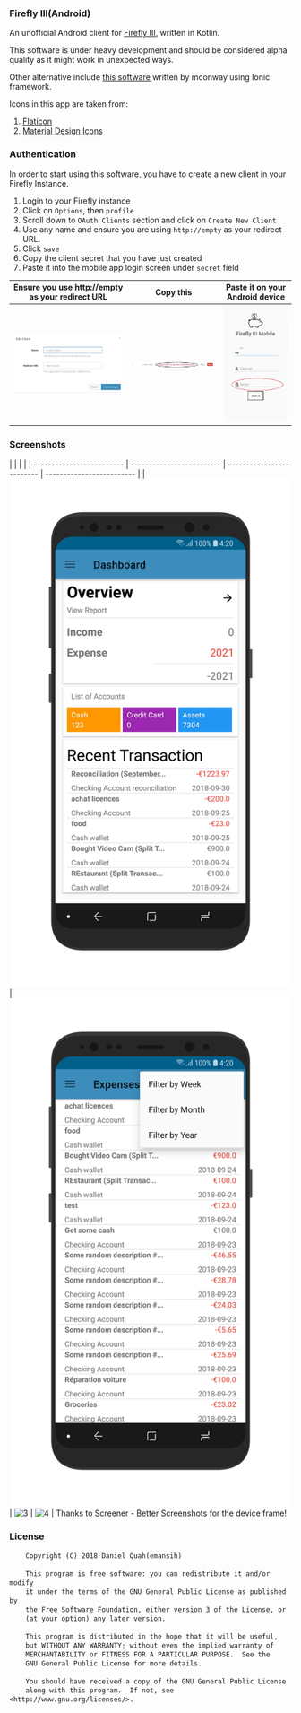 ### Firefly III(Android)

An unofficial Android client for [Firefly III](https://github.com/firefly-iii/firefly-iii), written in Kotlin. 

This software is under heavy development and should be considered alpha quality as it might work in unexpected ways. 

Other alternative include [this software](https://github.com/mconway/firefly-app/) written by mconway using Ionic framework. 

Icons in this app are taken from:
1. [Flaticon](https://www.flaticon.com/free-icon/piggy-bank-with-dollar-coin_21239)
2. [Material Design Icons](https://materialdesignicons.com)

### Authentication
In order to start using this software, you have to create a new client in your Firefly Instance. 
1. Login to your Firefly instance
2. Click on `Options`, then `profile`
3. Scroll down to `OAuth Clients` section and click on `Create New Client`
4. Use any name and ensure you are using `http://empty` as your redirect URL. 
5. Click `save`
6. Copy the client secret that you have just created
7. Paste it into the mobile app login screen under `secret` field

| Ensure you use http://empty as your redirect URL | Copy this    | Paste it on your Android device    |
| ------------------------------ | ------------------------------ | ------------------------------ |
| ![1](art/firefly-web-oauth-dialog.png) | ![2](art/firefly-web-oauth-string.png) | ![3](art/firefly-mobile-oauth.jpg) |


### Screenshots
|  |   |  |
| ------------------------- | ------------------------- | ------------------------- | ------------------------- |
| ![1](art/screenshot1.png) | ![2](art/screenshot2.png) | ![3](art/screenshot3.jpg) | ![4](art/screenshot4.jpg) |
Thanks to [Screener - Better Screenshots](https://play.google.com/store/apps/details?id=de.toastcode.screener&hl=en) for the device frame!

### License
```
    Copyright (C) 2018 Daniel Quah(emansih)

    This program is free software: you can redistribute it and/or modify
    it under the terms of the GNU General Public License as published by
    the Free Software Foundation, either version 3 of the License, or
    (at your option) any later version.

    This program is distributed in the hope that it will be useful,
    but WITHOUT ANY WARRANTY; without even the implied warranty of
    MERCHANTABILITY or FITNESS FOR A PARTICULAR PURPOSE.  See the
    GNU General Public License for more details.

    You should have received a copy of the GNU General Public License
    along with this program.  If not, see <http://www.gnu.org/licenses/>.
```

